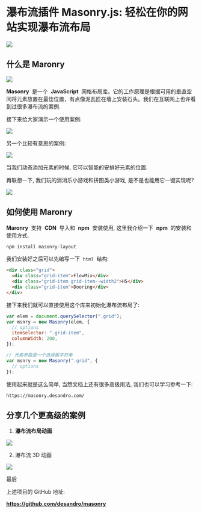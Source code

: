 # 瀑布流插件 Masonry.js: 轻松在你的网站实现瀑布流布局

<img src="../imgs/02/01.png" />

## 什么是 Maronry

<img src="../imgs/02/02.webp" />

**Masonry**  是一个  **JavaScript**  网格布局库。它的工作原理是根据可用的垂直空间将元素放置在最佳位置，有点像泥瓦匠在墙上安装石头。我们在互联网上也许看到过很多瀑布流的案例.

接下来给大家演示一个使用案例:

<img src="../imgs/02/01.gif" />

另一个比较有意思的案例:

<img src="../imgs/02/02.gif" />

当我们动态添加元素的时候, 它可以智能的安排好元素的位置.

再联想一下, 我们玩的消消乐小游戏和拼图类小游戏, 是不是也能用它一键实现呢?

<img src="../imgs/02/03.gif" />

## 如何使用 Maronry

**Maronry**  支持  **CDN**  导入和  **npm**  安装使用, 这里我介绍一下  **npm**  的安装和使用方式.

```sh
npm install masonry-layout
```

我们安装好之后可以先编写一下  `html`  结构:

```html
<div class="grid">
  <div class="grid-item">FlowMix</div>
  <div class="grid-item grid-item--width2">H5</div>
  <div class="grid-item">Dooring</div>
</div>
```

接下来我们就可以直接使用这个库来初始化瀑布流布局了:

```js
var elem = document.querySelector(".grid");
var msnry = new Masonry(elem, {
  // options
  itemSelector: ".grid-item",
  columnWidth: 200,
});

// 元素参数是一个选择器字符串
var msnry = new Masonry(".grid", {
  // options
});
```

使用起来就是这么简单, 当然文档上还有很多高级用法, 我们也可以学习参考一下:

`https://masonry.desandro.com/`

## 分享几个更高级的案例

1. **瀑布流布局动画**

<img src="../imgs/02/04.gif" />

2. 瀑布流 3D 动画

<img src="../imgs/02/05.gif" />

最后

上述项目的 GitHub 地址:

**https://github.com/desandro/masonry**
